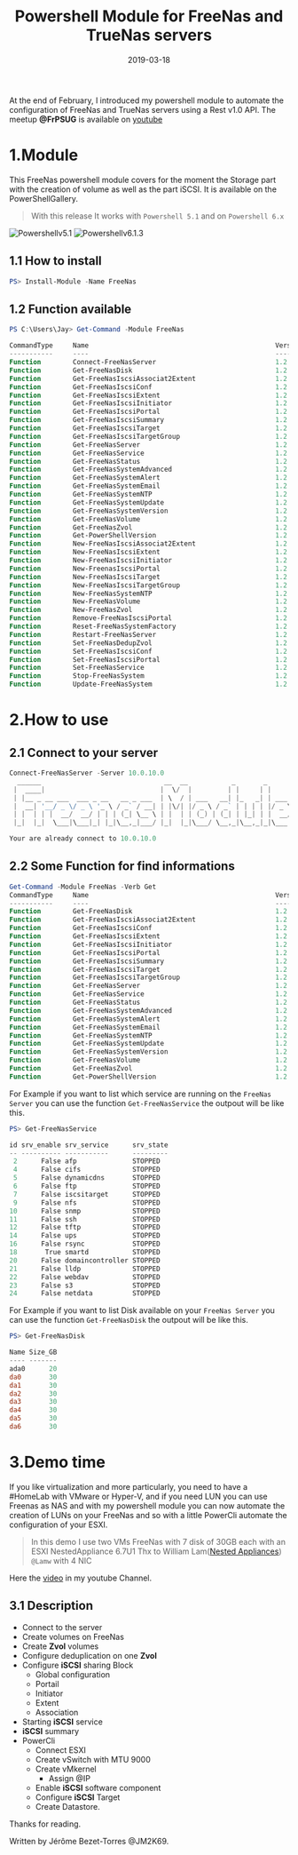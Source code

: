 ﻿---
layout: single
title: "Powershell Module for FreeNas and TrueNas servers"
date: 2019-03-18
tags: 
  - Powershell
  - FreeNas
  - TrueNas
categories:
  - Powershell
  - Module
  - API
published: true
comments: true
author_profile: true
header:
  teaserlogo:
  teaser: ''
  #image: img/headers/Code01_1920x500.jpg
  caption:
gallery:

  - image_path: ''
    url: ''
    title: ''
toc: true
toc_sticky: true
toc_label: "Table of content"
---

At the end of February, I introduced my powershell module to automate the configuration of FreeNas and TrueNas servers using a Rest v1.0 API. The meetup **@FrPSUG** is available on [youtube](https://youtu.be/3OR143IPQ4o)

# 1.Module

This FreeNas powershell module covers for the moment the Storage part with the creation of volume as well as the part iSCSI. It is available on the PowerShellGallery.

> With this release It works with `Powershell 5.1`  and on `Powershell 6.x`

![Powershellv5.1](/img/FreeNas2.PNG) ![Powershellv6.1.3](/img/FreeNas1.PNG)

## 1.1 How to install

```powershell
PS> Install-Module -Name FreeNas
```

## 1.2 Function available

```powershell
PS C:\Users\Jay> Get-Command -Module FreeNas

CommandType     Name                                               Version    Source
-----------     ----                                               -------    ------
Function        Connect-FreeNasServer                              1.2        FreeNas
Function        Get-FreeNasDisk                                    1.2        FreeNas
Function        Get-FreeNasIscsiAssociat2Extent                    1.2        FreeNas
Function        Get-FreeNasIscsiConf                               1.2        FreeNas
Function        Get-FreeNasIscsiExtent                             1.2        FreeNas
Function        Get-FreeNasIscsiInitiator                          1.2        FreeNas
Function        Get-FreeNasIscsiPortal                             1.2        FreeNas
Function        Get-FreeNasIscsiSummary                            1.2        FreeNas
Function        Get-FreeNasIscsiTarget                             1.2        FreeNas
Function        Get-FreeNasIscsiTargetGroup                        1.2        FreeNas
Function        Get-FreeNasServer                                  1.2        FreeNas
Function        Get-FreeNasService                                 1.2        FreeNas
Function        Get-FreeNasStatus                                  1.2        FreeNas
Function        Get-FreeNasSystemAdvanced                          1.2        FreeNas
Function        Get-FreeNasSystemAlert                             1.2        FreeNas
Function        Get-FreeNasSystemEmail                             1.2        FreeNas
Function        Get-FreeNasSystemNTP                               1.2        FreeNas
Function        Get-FreeNasSystemUpdate                            1.2        FreeNas
Function        Get-FreeNasSystemVersion                           1.2        FreeNas
Function        Get-FreeNasVolume                                  1.2        FreeNas
Function        Get-FreeNasZvol                                    1.2        FreeNas
Function        Get-PowerShellVersion                              1.2        FreeNas
Function        New-FreeNasIscsiAssociat2Extent                    1.2        FreeNas
Function        New-FreeNasIscsiExtent                             1.2        FreeNas
Function        New-FreeNasIscsiInitiator                          1.2        FreeNas
Function        New-FreenasIscsiPortal                             1.2        FreeNas
Function        New-FreeNasIscsiTarget                             1.2        FreeNas
Function        New-FreeNasIscsiTargetGroup                        1.2        FreeNas
Function        New-FreeNasSystemNTP                               1.2        FreeNas
Function        New-FreeNasVolume                                  1.2        FreeNas
Function        New-FreeNasZvol                                    1.2        FreeNas
Function        Remove-FreeNasIscsiPortal                          1.2        FreeNas
Function        Reset-FreeNasSystemFactory                         1.2        FreeNas
Function        Restart-FreeNasServer                              1.2        FreeNas
Function        Set-FreeNasDedupZvol                               1.2        FreeNas
Function        Set-FreeNasIscsiConf                               1.2        FreeNas
Function        Set-FreeNasIscsiPortal                             1.2        FreeNas
Function        Set-FreeNasService                                 1.2        FreeNas
Function        Stop-FreeNasSystem                                 1.2        FreeNas
Function        Update-FreeNasSystem                               1.2        FreeNas
```

# 2.How to use

## 2.1 Connect to your server

```powershell
Connect-FreeNasServer -Server 10.0.10.0
  ______                               __  __           _       _             __  __
 |  ____|                             |  \/  |         | |     | |           /_ |/_ |
 | |__ _ __ ___  ___ _ __   __ _ ___  | \  / | ___   __| |_   _| | ___  __   __ | | |
 |  __| '__/ _ \/ _ \ '_ \ / _` / __| | |\/| |/ _ \ / _` | | | | |/ _ \ \ \ / / | | |
 | |  | | |  __/  __/ | | | (_| \__ \ | |  | | (_) | (_| | |_| | |  __/  \ V /| |_| |
 |_|  |_|  \___|\___|_| |_|\__,_|___/ |_|  |_|\___/ \__,_|\__,_|_|\___|   \_/ |_(_)_|

Your are already connect to 10.0.10.0
```

## 2.2 Some Function for find informations

```powershell
Get-Command -Module FreeNas -Verb Get
CommandType     Name                                               Version    Source
-----------     ----                                               -------    ------
Function        Get-FreeNasDisk                                    1.2        FreeNas
Function        Get-FreeNasIscsiAssociat2Extent                    1.2        FreeNas
Function        Get-FreeNasIscsiConf                               1.2        FreeNas
Function        Get-FreeNasIscsiExtent                             1.2        FreeNas
Function        Get-FreeNasIscsiInitiator                          1.2        FreeNas
Function        Get-FreeNasIscsiPortal                             1.2        FreeNas
Function        Get-FreeNasIscsiSummary                            1.2        FreeNas
Function        Get-FreeNasIscsiTarget                             1.2        FreeNas
Function        Get-FreeNasIscsiTargetGroup                        1.2        FreeNas
Function        Get-FreeNasServer                                  1.2        FreeNas
Function        Get-FreeNasService                                 1.2        FreeNas
Function        Get-FreeNasStatus                                  1.2        FreeNas
Function        Get-FreeNasSystemAdvanced                          1.2        FreeNas
Function        Get-FreeNasSystemAlert                             1.2        FreeNas
Function        Get-FreeNasSystemEmail                             1.2        FreeNas
Function        Get-FreeNasSystemNTP                               1.2        FreeNas
Function        Get-FreeNasSystemUpdate                            1.2        FreeNas
Function        Get-FreeNasSystemVersion                           1.2        FreeNas
Function        Get-FreeNasVolume                                  1.2        FreeNas
Function        Get-FreeNasZvol                                    1.2        FreeNas
Function        Get-PowerShellVersion                              1.2        FreeNas
```
For Example if you want to list which service are running on the `FreeNas Server` you can use the function
`Get-FreeNasService` the outpout will be like this.

```powershell
PS> Get-FreeNasService

id srv_enable srv_service      srv_state
-- ---------- -----------      ---------
 2      False afp              STOPPED
 4      False cifs             STOPPED
 5      False dynamicdns       STOPPED
 6      False ftp              STOPPED
 7      False iscsitarget      STOPPED
 9      False nfs              STOPPED
10      False snmp             STOPPED
11      False ssh              STOPPED
12      False tftp             STOPPED
14      False ups              STOPPED
16      False rsync            STOPPED
18       True smartd           STOPPED
20      False domaincontroller STOPPED
21      False lldp             STOPPED
22      False webdav           STOPPED
23      False s3               STOPPED
24      False netdata          STOPPED
```

For Example if you want to list Disk available on your `FreeNas Server` you can use the function
`Get-FreeNasDisk` the outpout will be like this.

```powershell
PS> Get-FreeNasDisk

Name Size_GB
---- -------
ada0      20
da0       30
da1       30
da2       30
da3       30
da4       30
da5       30
da6       30
```

# 3.Demo time

If you like virtualization and more particularly, you need to have a #HomeLab with VMware or Hyper-V, and if you need LUN you can use Freenas as NAS and with my powershell module you can now automate the creation of LUNs on your FreeNas and so with a little PowerCli automate the configuration of your ESXI.

> In this demo I use two VMs FreeNas with 7 disk of 30GB each with an ESXI NestedAppliance 6.7U1 Thx to William Lam([Nested Appliances](http://vmwa.re/nestedesxi)) `@Lamw` with 4 NIC

Here the [video](https://youtu.be/JpkEP9nkiN4) in my youtube Channel.
 
## 3.1 Description

* Connect to the server
* Create volumes on FreeNas
* Create **Zvol** volumes
* Configure deduplication on one **Zvol**
* Configure **iSCSI** sharing Block
    * Global configuration
    * Portail
    * Initiator
    * Extent
    * Association
* Starting **iSCSI** service
* **iSCSI** summary
* PowerCli
    * Connect ESXI
    * Create vSwitch with MTU 9000
    * Create vMkernel
        * Assign @IP
    * Enable **iSCSI** software component
    * Configure **iSCSI** Target
    * Create Datastore.

Thanks for reading.

Written by Jérôme Bezet-Torres @JM2K69.

